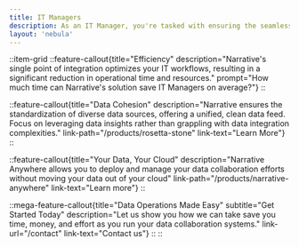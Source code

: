 ```yaml
---
title: IT Managers
description: As an IT Manager, you're tasked with ensuring the seamless operation and security of your company's IT infrastructure. Narrative's no-code software and AI assistants allow your team to streamline operations and enhance productivity.
layout: 'nebula'
---
```


::item-grid
::feature-callout{title="Efficiency" description="Narrative's single point of integration optimizes your IT workflows, resulting in a significant reduction in operational time and resources." prompt="How much time can Narrative's solution save IT Managers on average?"}
::

::feature-callout{title="Data Cohesion" description="Narrative ensures the standardization of diverse data sources, offering a unified, clean data feed. Focus on leveraging data insights rather than grappling with data integration complexities." link-path="/products/rosetta-stone" link-text="Learn More"}
::

::feature-callout{title="Your Data, Your Cloud" description="Narrative Anywhere allows you to deploy and manage your data collaboration efforts without moving your data out of your cloud" link-path="/products/narrative-anywhere" link-text="Learn more"}
::

::mega-feature-callout{title="Data Operations Made Easy" subtitle="Get Started Today" description="Let us show you how we can take save you time, money, and effort as you run your data collaboration systems." link-url="/contact" link-text="Contact us"}
::
::
